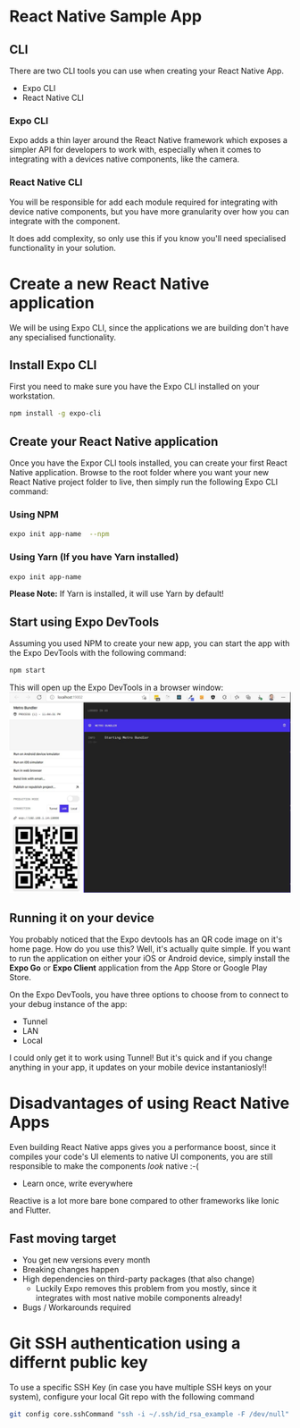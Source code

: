 # React Native Sample App
## CLI
There are two CLI tools you can use when creating your React Native App.
- Expo CLI
- React Native CLI

### Expo CLI
Expo adds a thin layer around the React Native framework which exposes a simpler API for developers to work with, especially when it comes to  integrating with a devices native components, like the camera.

### React Native CLI
You will be responsible for add each module required for integrating with device native components, but you have more granularity over how you can integrate with the component.

It does add complexity, so only use this if you know you'll need specialised functionality in your solution.

# Create a new React Native application
We will be using Expo CLI, since the applications we are building don't have any specialised functionality.

## Install Expo CLI
First you need to make sure you have the Expo CLI installed on your workstation.

```sh
npm install -g expo-cli
```


## Create your React Native application
Once you have the Expor CLI tools installed, you can create your first React Native application.  Browse to the root folder where you want your new React Native project folder to live, then simply run the following Expo CLI command:

### Using NPM
```sh
expo init app-name  --npm
```

### Using Yarn (If you have Yarn installed)
```sh
expo init app-name
```
**Please Note:** If Yarn is installed, it will use Yarn by default!


## Start using Expo DevTools
Assuming you used NPM to create your new app, you can start the app with the Expo DevTools with the following command:

```sh
npm start
```

This will open up the Expo DevTools in a browser window:
![Expo Dev Tools](./.readme/expo-dev-tools.jpg)

## Running it on your device
You probably noticed that the Expo devtools has an QR code image on it's home page.  How do you use this?  Well, it's actually quite simple.  If you want to run the application on either your iOS or Android device, simply install the **Expo Go** or **Expo Client** application from the App Store or Google Play Store.  

On the Expo DevTools, you have three options to choose from to connect to your debug instance of the app:
- Tunnel
- LAN
- Local

I could only get it to work using Tunnel!  But it's quick and if you change anything in your app, it updates on your mobile device instantaniosly!!


# Disadvantages of using React Native Apps
Even building React Native apps gives you a performance boost, since it compiles your code's UI elements to native UI components, you are still responsible to make the components _look_ native :-(

 - Learn once, write everywhere

Reactive is a lot more bare bone compared to other frameworks like Ionic and Flutter.

## Fast moving target
- You get new versions every month
- Breaking changes happen
- High dependencies on third-party packages (that also change)
  - Luckily Expo removes this problem from you mostly, since it integrates with most native mobile components already!
- Bugs / Workarounds required

# Git SSH authentication using a differnt public key

To use a specific SSH Key (in case you have multiple SSH keys on your system), configure your local Git repo with the following command

```sh
git config core.sshCommand "ssh -i ~/.ssh/id_rsa_example -F /dev/null"
```
